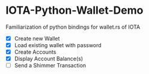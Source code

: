 # IOTA-Python-Wallet-Demo
Familiarization of python bindings for wallet.rs of IOTA

- [X] Create new Wallet
- [X] Load existing wallet with password
- [X] Create Accounts
- [X] Display Account Balance(s)
- [ ] Send a Shimmer Transaction
